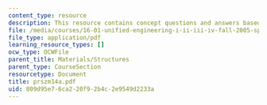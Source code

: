 ```yaml
---
content_type: resource
description: This resource contains concept questions and answers based on shear stress.
file: /media/courses/16-01-unified-engineering-i-ii-iii-iv-fall-2005-spring-2006/809d95e76ca220f92b4c2e9549d2233a_prszm14a.pdf
file_type: application/pdf
learning_resource_types: []
ocw_type: OCWFile
parent_title: Materials/Structures
parent_type: CourseSection
resourcetype: Document
title: prszm14a.pdf
uid: 809d95e7-6ca2-20f9-2b4c-2e9549d2233a
---
```

